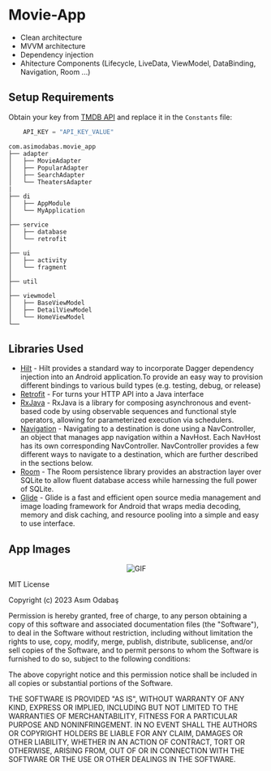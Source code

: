 # Movie-App

- Clean architecture
- MVVM architecture
- Dependency injection
- Ahitecture Components (Lifecycle, LiveData, ViewModel, DataBinding, Navigation, Room ...)

## Setup Requirements
Obtain your key from [TMDB API](https://www.themoviedb.org/documentation/api) and replace it in the `Constants` file:

```gradle
    API_KEY = "API_KEY_VALUE"
```

```
com.asimodabas.movie_app
├── adapter       
│   ├── MovieAdapter                    
│   ├── PopularAdapter      
│   ├── SearchAdapter        
│   └── TheatersAdapter            
|
├── di                  
│   ├── AppModule        
│   └── MyApplication     
│
├── service                  
│   ├── database        
│   └── retrofit       
│
├── ui                  
│   ├── activity        
│   └── fragment        
│
├── util      
│
├── viewmodel       
│   ├── BaseViewModel                    
│   ├── DetailViewModel            
│   └── HomeViewModel    
└──
```

Libraries Used
--------------
* [Hilt][1] - Hilt provides a standard way to incorporate Dagger dependency injection into an Android application.To provide an easy way to provision different bindings to various build types (e.g. testing, debug, or release)
* [Retrofit][2] - For turns your HTTP API into a Java interface
* [RxJava][3] - RxJava is a library for composing asynchronous and event-based code by using observable sequences and functional style operators, allowing for parameterized execution via schedulers.
* [Navigation][4] - Navigating to a destination is done using a NavController, an object that manages app navigation within a NavHost. Each NavHost has its own corresponding NavController. NavController provides a few different ways to navigate to a destination, which are further described in the sections below.
* [Room][5] - The Room persistence library provides an abstraction layer over SQLite to allow fluent database access while harnessing the full power of SQLite.
* [Glide][6] - Glide is a fast and efficient open source media management and image loading framework for Android that wraps media decoding, memory and disk caching, and resource pooling into a simple and easy to use interface.

App Images
--------------
<p align="center">
  <img src="https://user-images.githubusercontent.com/71982171/217071965-ee7929cf-e367-46e0-b100-440048b84999.gif" alt="GIF" />
</p>

MIT License

Copyright (c) 2023 Asım Odabaş

Permission is hereby granted, free of charge, to any person obtaining a copy
of this software and associated documentation files (the "Software"), to deal
in the Software without restriction, including without limitation the rights
to use, copy, modify, merge, publish, distribute, sublicense, and/or sell
copies of the Software, and to permit persons to whom the Software is
furnished to do so, subject to the following conditions:

The above copyright notice and this permission notice shall be included in all
copies or substantial portions of the Software.

THE SOFTWARE IS PROVIDED "AS IS", WITHOUT WARRANTY OF ANY KIND, EXPRESS OR
IMPLIED, INCLUDING BUT NOT LIMITED TO THE WARRANTIES OF MERCHANTABILITY,
FITNESS FOR A PARTICULAR PURPOSE AND NONINFRINGEMENT. IN NO EVENT SHALL THE
AUTHORS OR COPYRIGHT HOLDERS BE LIABLE FOR ANY CLAIM, DAMAGES OR OTHER
LIABILITY, WHETHER IN AN ACTION OF CONTRACT, TORT OR OTHERWISE, ARISING FROM,
OUT OF OR IN CONNECTION WITH THE SOFTWARE OR THE USE OR OTHER DEALINGS IN THE
SOFTWARE.

[1]: https://developer.android.com/training/dependency-injection/hilt-android
[2]: https://square.github.io/retrofit/
[3]: https://github.com/ReactiveX/RxJava
[4]: https://developer.android.com/guide/navigation/navigation-navigate
[5]: https://developer.android.com/training/data-storage/room
[6]: https://github.com/bumptech/glide
